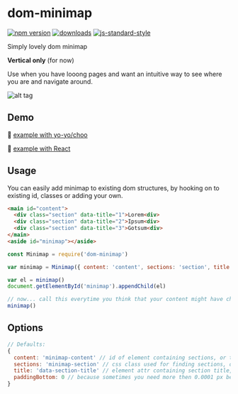 # dom-minimap 
[![npm version][2]][3] [![downloads][8]][9] [![js-standard-style][10]][11]

Simply lovely dom minimap

**Vertical only** (for now)

Use when you have looong pages and want an intuitive way to see where you are and navigate around.

![alt tag](https://raw.githubusercontent.com/reminyborg/dom-minimap/master/dom-minimap.gif)

## Demo
:steam_locomotive: [example with yo-yo/choo](http://requirebin.com/?gist=5fb5398f612a208b4ca4854183c5c2d2)

:high_brightness: [example with React](http://requirebin.com/?gist=d1f74fd4942dc1ffa0c91b54809a3f0e)

## Usage
You can easily add minimap to existing dom structures, by hooking on to existing id, classes or adding your own.
```html
<main id="content">
  <div class="section" data-title="1">Lorem<div>
  <div class="section" data-title="2">Ipsum<div>
  <div class="section" data-title="3">Gotsum<div>
</main>
<aside id="minimap"></aside>
```

```js
const Minimap = require('dom-minimap')

var minimap = Minimap({ content: 'content', sections: 'section', title: 'data-title' })

var el = minimap()
document.getElementById('minimap').appendChild(el)

// now... call this everytime you think that your content might have changed. Its ok... its cheap.
minimap()

```

## Options
```js
// Defaults:
{
  content: 'minimap-content' // id of element containing sections, or the element directly
  sections: 'minimap-section' // css class used for finding sections, or a function (containerElm) => return Array(sections)
  title: 'data-section-title' // element attr containing section title, or a function (sectionElm) => return title
  paddingBottom: 0 // because sometimes you need more then 0.0001 px between sections, put <value>px or <value>%
}
```

[2]: https://img.shields.io/npm/v/dom-minimap.svg?style=flat-square
[3]: https://npmjs.org/package/dom-minimap
[8]: http://img.shields.io/npm/dm/dom-minimap.svg?style=flat-square
[9]: https://npmjs.org/package/dom-minimap
[10]: https://img.shields.io/badge/code%20style-standard-brightgreen.svg?style=flat-square
[11]: https://github.com/feross/standard
